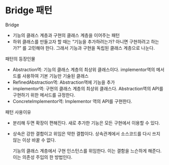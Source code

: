 # Bridge 패턴

Bridge

- 기능의 클래스 계층과 구현의 클래스 계층을 이어주는 패턴
- 하위 클래스를 만들고자 할 때는 “기능을 추가하려는가? 아니면 구현하려고 하는가?” 를 고민해야 한다. 그래서 기능과 구현을 독립된 클래스 계층으로 나눈다.

패턴의 등장인물

- Abstraction역: 기능의 클래스 계층의 최상위 클래스이다. implementor역의 메서드를 사용하여 기본 기능만 기술된 클래스
- RefinedAbstraction역: Abstraction역에 기능을 추가
- implementor역: 구현의 클래스 계층의 최상위 클래스다. Abstraction역의 API를 구현하기 위한 메서드를 규정한다.
- ConcreteImplementor역: Implementor 역의 API를 구현한다.

패턴 사용이유

- 분리해 두면 확장이 편해진다. 새로 추가한 기능은 모든 구현에서 이용할 수 있다.
- 상속은 강한 결합이고 위임은 약한 결합이다. 상속관계에서 소스코드를 다시 쓰지 않는 이상 바꿀 수 없다.

  기능의 클래스 계층에서 구현 인스턴스를 위임한다. 이는 결함을 느슨하게 해준다. 이는 의존성 주입의 한 방법인다.